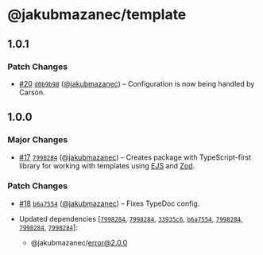 # @jakubmazanec/template

## 1.0.1

### Patch Changes

- [#20](https://github.com/jakubmazanec/js-tools/pull/20)
  [`d0b9b98`](https://github.com/jakubmazanec/js-tools/commit/d0b9b9880a28e795afce26e68597e5b3d5caafd6)
  ([@jakubmazanec](https://github.com/jakubmazanec)) – Configuration is now being handled by Carson.

## 1.0.0

### Major Changes

- [#17](https://github.com/jakubmazanec/js-tools/pull/17)
  [`7998284`](https://github.com/jakubmazanec/js-tools/commit/7998284e8f736dec85db028cf1a130c244e315b5)
  ([@jakubmazanec](https://github.com/jakubmazanec)) – Creates package with TypeScript-first library
  for working with templates using [EJS](https://github.com/mde/ejs) and
  [Zod](https://github.com/colinhacks/zod).

### Patch Changes

- [#18](https://github.com/jakubmazanec/js-tools/pull/18)
  [`b6a7554`](https://github.com/jakubmazanec/js-tools/commit/b6a75542dcec72c667ab7a0ae5354135fdf111b1)
  ([@jakubmazanec](https://github.com/jakubmazanec)) – Fixes TypeDoc config.

- Updated dependencies
  [[`7998284`](https://github.com/jakubmazanec/js-tools/commit/7998284e8f736dec85db028cf1a130c244e315b5),
  [`7998284`](https://github.com/jakubmazanec/js-tools/commit/7998284e8f736dec85db028cf1a130c244e315b5),
  [`33935c6`](https://github.com/jakubmazanec/js-tools/commit/33935c689d4d98bc6a8e633a94457b56bcaa356a),
  [`b6a7554`](https://github.com/jakubmazanec/js-tools/commit/b6a75542dcec72c667ab7a0ae5354135fdf111b1),
  [`7998284`](https://github.com/jakubmazanec/js-tools/commit/7998284e8f736dec85db028cf1a130c244e315b5),
  [`7998284`](https://github.com/jakubmazanec/js-tools/commit/7998284e8f736dec85db028cf1a130c244e315b5),
  [`7998284`](https://github.com/jakubmazanec/js-tools/commit/7998284e8f736dec85db028cf1a130c244e315b5)]:
  - @jakubmazanec/error@2.0.0
